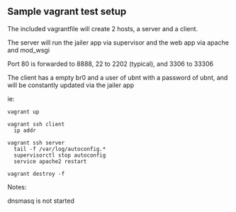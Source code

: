 ## Sample vagrant test setup

The included vagrantfile will create 2 hosts, a server and a client.

The server will run the jailer app via supervisor and the web app via apache and mod_wsgi 

Port 80 is forwarded to 8888, 22 to 2202 (typical), and 3306 to 33306

The client has a empty br0 and a user of ubnt with a password of ubnt, and will be constantly updated via the jailer app

ie:

```
vagrant up

vagrant ssh client
  ip addr

vagrant ssh server
  tail -f /var/log/autoconfig.*
  supervisorctl stop autoconfig
  service apache2 restart

vagrant destroy -f
```

Notes:

dnsmasq is not started